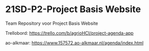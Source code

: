 # 21SD-P2-Project Basis Website
Team Repository voor Project Basis Website

Trellobord: https://trello.com/b/agrioHCI/project-agenda-app

ao-alkmaar: https://www.157572.ao-alkmaar.nl/agenda/index.html
